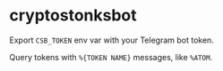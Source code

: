 # cryptostonksbot

Export `CSB_TOKEN` env var with your Telegram bot token.

Query tokens with `%{TOKEN NAME}` messages, like `%ATOM`.